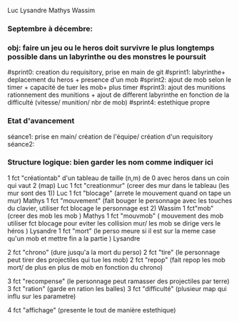  Luc Lysandre Mathys Wassim

### Septembre à décembre: 
### obj: faire un jeu ou le heros doit survivre le plus longtemps possible dans un labyrinthe ou des monstres le poursuit 
#sprint0: creation du requisitory, prise en main de git
#sprint1: labyrinthe+ deplacement du heros + presence d'un mob
#sprint2: ajout de mob selon le timer + capacité de tuer les mob+ plus timer
#sprint3: ajout des munitions rationnement des munitions + ajout de different labyrinthe en fonction de la difficulté (vitesse/ munition/ nbr de mob)
#sprint4: estethique propre

### Etat d'avancement
séance1: prise en main/ création de l'équipe/ création d'un requisitory
séance2:

### Structure logique: bien garder les nom comme indiquer ici
1 fct "créationtab" d'un tableau de taille (n,m) de 0 avec heros dans un coin qui vaut 2  (map)                                 Luc
1 fct "creationmur" (creer des mur dans le tableau (les mur sont des 1))                                                        Luc
1 fct "blocage" (arrete le mouvement quand on tape un mur)                                                                      Mathys
1 fct "mouvement" (fait bouger le personnage avec les touches du clavier, utiliser fct blocage le personnage est 2)             Wassim
1 fct"mob" (creer des mob les mob )                                                                                             Mathys
1 fct "mouvmob" ( mouvement des mob utiliser fct blocage pour eviter les collision mur/ les mob se dirige vers le héros  )      Lysandre
1 fct "mort" (le perso meure si il est sur la meme case qu'un mob et mettre fin a la partie )                                   Lysandre

2 fct "chrono" (dure jusqu'a la mort du perso)
2 fct "tire" (le personnage peut tirer des projectiles qui tue les mob)
2 fct "repop" (fait repop les mob mort/ de plus en plus de mob en fonction du chrono)

3 fct "recompense" (le personnage peut ramasser des projectiles par terre)
3 fct "ration" (garde en ration les balles)
3 fct "difficulté" (plusieur map qui influ sur les parametre)

4 fct "affichage" (presente le tout de manière estethique)

